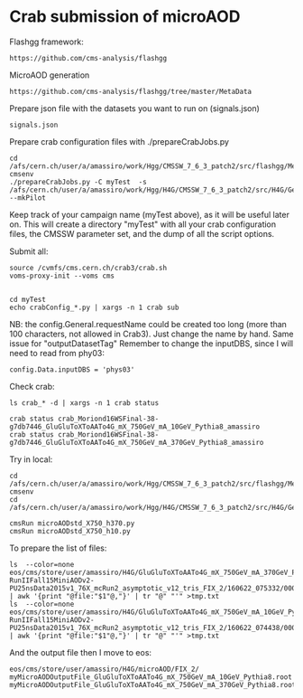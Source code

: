 Crab submission of microAOD
====


Flashgg framework: 

    https://github.com/cms-analysis/flashgg   

MicroAOD generation

    https://github.com/cms-analysis/flashgg/tree/master/MetaData   

Prepare json file with the datasets you want to run on (signals.json)

    signals.json

Prepare crab configuration files with ./prepareCrabJobs.py   

    cd /afs/cern.ch/user/a/amassiro/work/Hgg/CMSSW_7_6_3_patch2/src/flashgg/MetaData/work/    
    cmsenv
    ./prepareCrabJobs.py -C myTest  -s /afs/cern.ch/user/a/amassiro/work/Hgg/H4G/CMSSW_7_6_3_patch2/src/H4G/Gen/microAOD/signals.json --mkPilot


Keep track of your campaign name (myTest above), as it will be useful later on.
This will create a directory "myTest" with all your crab configuration files, the CMSSW parameter set, and the dump of all the script options.


Submit all:

    source /cvmfs/cms.cern.ch/crab3/crab.sh
    voms-proxy-init --voms cms

    
    cd myTest
    echo crabConfig_*.py | xargs -n 1 crab sub

    
NB: the config.General.requestName could be created too long (more than 100 characters, not allowed in Crab3). Just change the name by hand.
Same issue for "outputDatasetTag"
Remember to change the inputDBS, since I will need to read from phy03:

    config.Data.inputDBS = 'phys03'

Check crab:

    ls crab_* -d | xargs -n 1 crab status  

    crab status crab_Moriond16WSFinal-38-g7db7446_GluGluToXToAATo4G_mX_750GeV_mA_10GeV_Pythia8_amassiro
    crab status crab_Moriond16WSFinal-38-g7db7446_GluGluToXToAATo4G_mX_750GeV_mA_370GeV_Pythia8_amassiro
    

Try in local:

    cd /afs/cern.ch/user/a/amassiro/work/Hgg/CMSSW_7_6_3_patch2/src/flashgg/MetaData/work/    
    cmsenv
    cd /afs/cern.ch/user/a/amassiro/work/Hgg/H4G/CMSSW_7_6_3_patch2/src/H4G/Gen/microAOD/
    
    cmsRun microAODstd_X750_h370.py
    cmsRun microAODstd_X750_h10.py

To prepare the list of files:

    
    ls  --color=none  eos/cms/store/user/amassiro/H4G/GluGluToXToAATo4G_mX_750GeV_mA_370GeV_Pythia8_FIX_2/AOD_miniAOD-RunIIFall15MiniAODv2-PU25nsData2015v1_76X_mcRun2_asymptotic_v12_tris_FIX_2/160622_075332/0000/*.root  | awk '{print "@file:"$1"@,"}' | tr "@" "'" >tmp.txt
    ls  --color=none eos/cms/store/user/amassiro/H4G/GluGluToXToAATo4G_mX_750GeV_mA_10GeV_Pythia8_FIX_2/AOD_miniAOD-RunIIFall15MiniAODv2-PU25nsData2015v1_76X_mcRun2_asymptotic_v12_tris_FIX_2/160622_074438/0000/*.root | awk '{print "@file:"$1"@,"}' | tr "@" "'" >tmp.txt
    
    
And the output file then I move to eos:

    eos/cms/store/user/amassiro/H4G/microAOD/FIX_2/
    myMicroAODOutputFile_GluGluToXToAATo4G_mX_750GeV_mA_10GeV_Pythia8.root
    myMicroAODOutputFile_GluGluToXToAATo4G_mX_750GeV_mA_370GeV_Pythia8.root

    